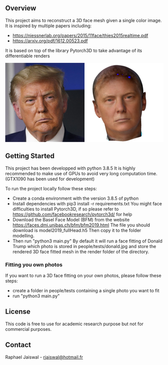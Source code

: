 ## Overview
This project aims to reconstruct a 3D face mesh given a single color image.
It is inspired by multiple papers including:
- https://niessnerlab.org/papers/2015/11face/thies2015realtime.pdf
- https://arxiv.org/pdf/1612.00523.pdf

It is based on top of the library Pytorch3D to take advantage of its differentiable renders

![Alt text](assets/donald_rendered.jpg?raw=true "Donald rendered")

## Getting Started

This project has been developped with python 3.8.5
It is highly recommended to make use of GPUs to avoid very
long computation time. (GTX1090 has been used for development)

To run the project locally follow these steps:
- Create a conda environment with the version 3.8.5 of python
- Install dependencies with pip3 install -r requirements.txt
  You might face difficulties to install Pytorch3D, if so please refer to
  https://github.com/facebookresearch/pytorch3d/ for help
- Download the Basel Face Model (BFM) from the website https://faces.dmi.unibas.ch/bfm/bfm2019.html
  The file you should download is model2019_fullHead.h5
  Then copy it to the folder modelling.
- Then run "python3 main.py"
  By default it will run a face fitting of Donald Trump which photo is stored in people/tests/donald.jpg and store the rendered 3D face fitted mesh in the render folder of the directory.

### Fitting you own photos
If you want to run a 3D face fitting on your own photos, please follow these steps:
- create a folder in people/tests containing a single photo you want to fit
- run "python3 main.py"

## License

This code is free to use for academic research purpose but not for commercial purposes.



## Contact

Raphael Jaiswal - rjaiswal@hotmail.fr
